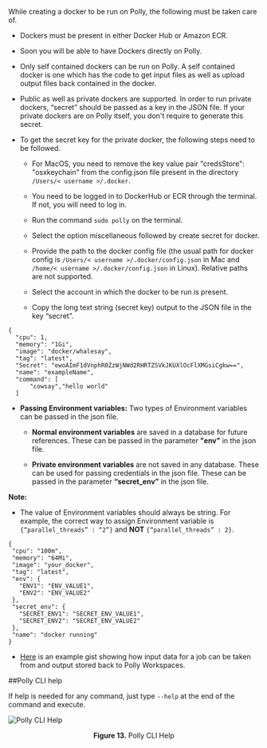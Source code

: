 While creating a docker to be run on Polly, the following must be taken care of.

*   Dockers must be present in either Docker Hub or Amazon ECR. 

*   Soon you will be able to have Dockers directly on Polly.

*   Only self contained dockers can be run on Polly. A self contained docker is one which has the code to get input files as well as upload output files back contained in the docker.

*   Public as well as private dockers are supported. In order to run private dockers, “secret” should be passed as a key in the JSON file. If your private dockers are on Polly itself, you don't require to generate this secret.

*   To get the secret key for the private docker, the following steps need to be followed.

    *   For MacOS, you need to remove the key value pair "credsStore": "osxkeychain" from the config.json file present in the directory `/Users/< username >/.docker`.

    *   You need to be logged in to DockerHub or ECR through the terminal. If not, you will need to log in.

    *   Run the command `sudo polly` on the terminal. 

    *   Select the option miscellaneous followed by create secret for docker. 

    *   Provide the path to the docker config file (the usual path for docker config is `/Users/< username >/.docker/config.json` in Mac and `/home/< username >/.docker/config.json` in Linux). Relative paths are not supported. 

    *   Select the account in which the docker to be run is present. 

    *   Copy the long text string (secret key) output to the JSON file in the key “secret”.

<pre><code>{
  "cpu": 1,
  "memory": "1Gi",
  "image": "docker/whalesay",
  "tag": "latest",
  "Secret": "ewoAImF1dVnphR0ZzWjNWd2RHRTZSVkJKUXlOcFlXMGsiCgkw==",
  "name": "exampleName",
  "command": [
      "cowsay","hello world"
  ]</code></pre>

*   **Passing Environment variables:** Two types of Environment variables can be passed in the json file.

    *   **Normal environment variables** are saved in a database for future references. These can be passed in the parameter **"env”** in the json file.

    *   **Private environment variables** are not saved in any database. These can be used for passing credentials in the json file. These can be passed in the parameter **“secret_env”** in the json file.

**Note:**

*   The value of Environment variables should always be string. For example, the correct way to assign Environment variable is `{“parallel_threads” : “2”}` and **NOT** `{“parallel_threads” : 2}`.

<pre><code>{
 "cpu": "100m",
 "memory": "64Mi",
 "image": "your_docker",
 "tag": "latest",
 "env": {
   "ENV1": "ENV_VALUE1",
   "ENV2": "ENV_VALUE2"
 },
 "secret_env": {
   "SECRET_ENV1": "SECRET_ENV_VALUE1",
   "SECRET_ENV2": "SECRET_ENV_VALUE2"
 },
 "name": "docker running"
}</code></pre>

*   [Here](https://gist.github.com/GeorgeSabu/8a3251e263d93b08413ce2c56d8af45d "https://gist.github.com/GeorgeSabu/8a3251e263d93b08413ce2c56d8af45d") is an example gist showing how input data for a job can be taken from and output stored back to Polly Workspaces.

##Polly CLI help

If help is needed for any command, just type `--help` at the end of the command and execute.

![Polly CLI Help](../img/PollyCLI/8.png "Polly CLI Help") <center>**Figure 13.** Polly CLI Help</center>


